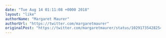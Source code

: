 ```yaml
---
date: "Tue Aug 14 01:11:08 +0000 2018"
layout: "like"
authorName: "Margaret Maurer"
authorUrl: "https://twitter.com/margaretmaurer"
originalPost: "https://twitter.com/margaretmaurer/status/1029173542825484289"
---
```


